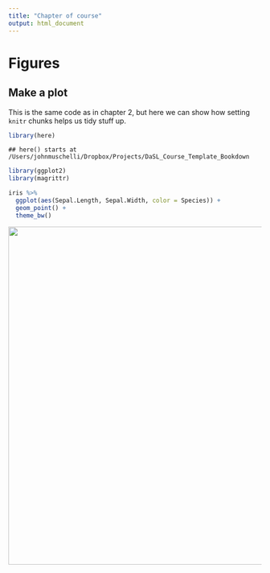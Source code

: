 ```yaml
---
title: "Chapter of course"
output: html_document
---
```


# Figures



## Make a plot


This is the same code as in chapter 2, but here we can show how setting `knitr` chunks helps us tidy stuff up.


```r
library(here)
```

```
## here() starts at /Users/johnmuschelli/Dropbox/Projects/DaSL_Course_Template_Bookdown
```

```r
library(ggplot2)
library(magrittr)
```



```r
iris %>%
  ggplot(aes(Sepal.Length, Sepal.Width, color = Species)) +
  geom_point() +
  theme_bw()
```

<img src="images/04-figures_files/figure-html/unnamed-chunk-3-1.png" width="672" />
